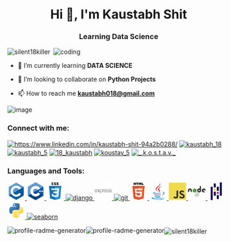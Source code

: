 <h1 align="center">Hi 👋, I'm Kaustabh Shit</h1>
<h3 align="center">Learning Data Science</h3>

<img align="right" alt="coding" width="400" src="https://media4.giphy.com/media/v1.Y2lkPTc5MGI3NjExazUxdGxndnd5ZTk2ZndpdmppNTFzd3ltMnYwbGpncDJ0OGlvdzlwMCZlcD12MV9pbnRlcm5hbF9naWZfYnlfaWQmY3Q9Zw/hun4DFmfnDId3lid5b/giphy.gif">

<p align="left"> <img src="https://komarev.com/ghpvc/?username=silent18killer&label=Profile%20views&color=0e75b6&style=flat" alt="silent18killer" /> </p>

- 🌱 I’m currently learning **DATA SCIENCE**

- 👯 I’m looking to collaborate on **Python Projects**

- 📫 How to reach me **kaustabh018@gmail.com**

<p align="left"> <img height="auto" src="https://github-profile-trophy.vercel.app/?username=Silent18Killer&theme=matrix&column=6&no-frame=false&no-bg=false&margin-w=19&margin-h=19" alt="image" /> </p>

<h3 align="left">Connect with me:</h3>
<p align="left">
<a href="https://linkedin.com/in/https://www.linkedin.com/in/kaustabh-shit-94a2b0288/" target="blank"><img align="center" src="https://raw.githubusercontent.com/rahuldkjain/github-profile-readme-generator/master/src/images/icons/Social/linked-in-alt.svg" alt="https://www.linkedin.com/in/kaustabh-shit-94a2b0288/" height="30" width="40" /></a>
<a href="https://www.leetcode.com/kaustabh_18" target="blank"><img align="center" src="https://raw.githubusercontent.com/rahuldkjain/github-profile-readme-generator/master/src/images/icons/Social/leet-code.svg" alt="kaustabh_18" height="30" width="40" /></a>
<a href="https://auth.geeksforgeeks.org/user/kaustabh_5" target="blank"><img align="center" src="https://raw.githubusercontent.com/rahuldkjain/github-profile-readme-generator/master/src/images/icons/Social/geeks-for-geeks.svg" alt="kaustabh_5" height="30" width="40" /></a>
<a href="https://www.hackerrank.com/18_kaustabh" target="blank"><img align="center" src="https://raw.githubusercontent.com/rahuldkjain/github-profile-readme-generator/master/src/images/icons/Social/hackerrank.svg" alt="18_kaustabh" height="30" width="40" /></a>
<a href="https://twitter.com/koustav_5" target="blank"><img align="center" src="https://raw.githubusercontent.com/rahuldkjain/github-profile-readme-generator/master/src/images/icons/Social/twitter.svg" alt="koustav_5" height="30" width="40" /></a>
<a href="https://instagram.com/_.k.o.s.t.a.v._" target="blank"><img align="center" src="https://raw.githubusercontent.com/rahuldkjain/github-profile-readme-generator/master/src/images/icons/Social/instagram.svg" alt="_.k.o.s.t.a.v._" height="30" width="40" /></a>
</p>

<h3 align="left">Languages and Tools:</h3>
<p align="left"> <a href="https://www.cprogramming.com/" target="_blank" rel="noreferrer"> <img src="https://raw.githubusercontent.com/devicons/devicon/master/icons/c/c-original.svg" alt="c" width="40" height="40"/> </a> <a href="https://www.w3schools.com/cpp/" target="_blank" rel="noreferrer"> <img src="https://raw.githubusercontent.com/devicons/devicon/master/icons/cplusplus/cplusplus-original.svg" alt="cplusplus" width="40" height="40"/> </a> <a href="https://www.w3schools.com/css/" target="_blank" rel="noreferrer"> <img src="https://raw.githubusercontent.com/devicons/devicon/master/icons/css3/css3-original-wordmark.svg" alt="css3" width="40" height="40"/> </a> <a href="https://www.djangoproject.com/" target="_blank" rel="noreferrer"> <img src="https://cdn.worldvectorlogo.com/logos/django.svg" alt="django" width="40" height="40"/> </a> <a href="https://expressjs.com" target="_blank" rel="noreferrer"> <img src="https://raw.githubusercontent.com/devicons/devicon/master/icons/express/express-original-wordmark.svg" alt="express" width="40" height="40"/> </a> <a href="https://git-scm.com/" target="_blank" rel="noreferrer"> <img src="https://www.vectorlogo.zone/logos/git-scm/git-scm-icon.svg" alt="git" width="40" height="40"/> </a> <a href="https://www.w3.org/html/" target="_blank" rel="noreferrer"> <img src="https://raw.githubusercontent.com/devicons/devicon/master/icons/html5/html5-original-wordmark.svg" alt="html5" width="40" height="40"/> </a> <a href="https://www.java.com" target="_blank" rel="noreferrer"> <img src="https://raw.githubusercontent.com/devicons/devicon/master/icons/java/java-original.svg" alt="java" width="40" height="40"/> </a> <a href="https://developer.mozilla.org/en-US/docs/Web/JavaScript" target="_blank" rel="noreferrer"> <img src="https://raw.githubusercontent.com/devicons/devicon/master/icons/javascript/javascript-original.svg" alt="javascript" width="40" height="40"/> </a> <a href="https://nodejs.org" target="_blank" rel="noreferrer"> <img src="https://raw.githubusercontent.com/devicons/devicon/master/icons/nodejs/nodejs-original-wordmark.svg" alt="nodejs" width="40" height="40"/> </a> <a href="https://pandas.pydata.org/" target="_blank" rel="noreferrer"> <img src="https://raw.githubusercontent.com/devicons/devicon/2ae2a900d2f041da66e950e4d48052658d850630/icons/pandas/pandas-original.svg" alt="pandas" width="40" height="40"/> </a> <a href="https://www.python.org" target="_blank" rel="noreferrer"> <img src="https://raw.githubusercontent.com/devicons/devicon/master/icons/python/python-original.svg" alt="python" width="40" height="40"/> </a> <a href="https://seaborn.pydata.org/" target="_blank" rel="noreferrer"> <img src="https://seaborn.pydata.org/_images/logo-mark-lightbg.svg" alt="seaborn" width="40" height="40"/> </a> </p>
<p><img align="left" height="auto" width={300} src="https://github-readme-stats.vercel.app/api/top-langs/?username=Silent18Killer&theme=dark&hide_border=false" alt="profile-radme-generator" /> <p>

<p><img align="left" height="auto" width={300} src="https://github-readme-stats.vercel.app/api?username=Silent18Killer&show_icons=true&theme=dark&locale=en&hide_border=false" alt="profile-radme-generator" />

<p><img align="center" src="https://github-readme-streak-stats.herokuapp.com/?user=silent18killer&theme=dark&locale=en&hide_border=false" alt="silent18killer" /></p>
